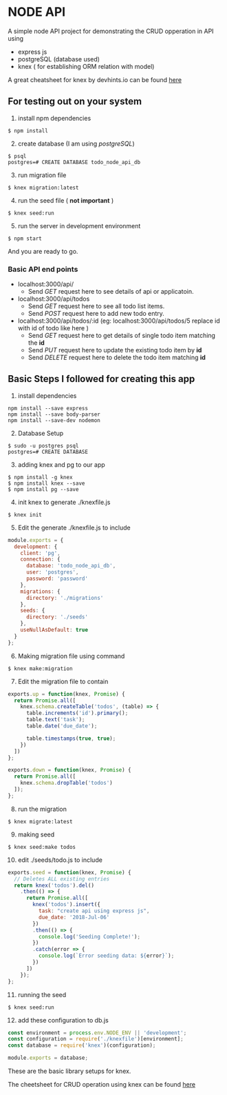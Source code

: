 # __NODE API__
A simple node API project for demonstrating the CRUD opperation in API using
* express js
* postgreSQL (database used)
* knex ( for establishing ORM relation with model)

A great cheatsheet for knex by devhints.io can be found [here](https://devhints.io/knex)

## For testing out on your system
1. install npm dependencies
```
$ npm install
```
2. create database (I am using *postgreSQL*)
```
$ psql
postgres=# CREATE DATABASE todo_node_api_db
```
3. run migration file
```
$ knex migration:latest
```
4. run the seed file ( __not important__ )
```
$ knex seed:run
```
5. run the server in development environment
```
$ npm start
```
And you are ready to go.
### Basic API end points
* localhost:3000/api/
  * Send *GET* request here to see details of api or applicatoin.
* localhost:3000/api/todos
  * Send *GET* request here to see all todo list items.
  * Send *POST* request here to add new todo entry.
* localhost:3000/api/todos/:id (eg: localhost:3000/api/todos/5 replace id with id of todo like here )
  * Send *GET* request here to get details of single todo item matching the **id**
  * Send *PUT* request here to update the existing todo item by **id**
  * Send *DELETE* request here to delete the todo item matching **id**

## Basic Steps I followed for creating this app

1. install dependencies
```
npm install --save express
npm install --save body-parser
npm install --save-dev nodemon
```

2. Database Setup
```
$ sudo -u postgres psql
postgres=# CREATE DATABASE 
```

3. adding knex and pg to our app
```
$ npm install -g knex
$ npm install knex --save
$ npm install pg --save
```

4. init knex to generate ./knexfile.js
```
$ knex init
```

5. Edit the generate ./knexfile.js to include
``` javascript
module.exports = {
  development: {
    client: 'pg',
    connection: {
      database: 'todo_node_api_db',
      user: 'postgres',
      password: 'password'
    },
    migrations: {
      directory: './migrations'
    },
    seeds: {
      directory: './seeds'
    },
    useNullAsDefault: true
  }
};
```
6. Making migration file using command
``` shell
$ knex make:migration
```

7. Edit the migration file to contain
``` javascript
exports.up = function(knex, Promise) {
  return Promise.all([
    knex.schema.createTable('todos', (table) => {
      table.increments('id').primary();
      table.text('task');
      table.date('due_date');

      table.timestamps(true, true);
    })
  ])
};

exports.down = function(knex, Promise) {
  return Promise.all([
    knex.schema.dropTable('todos')
  ]);
};

```

8. run the migration
``` shell
$ knex migrate:latest
```

9. making seed
```
$ knex seed:make todos
```

10. edit ./seeds/todo.js to include
``` javascript
exports.seed = function(knex, Promise) {
  // Deletes ALL existing entries
  return knex('todos').del()
    .then(() => {
      return Promise.all([
        knex('todos').insert({
          task: "create api using express js",
          due_date: '2018-Jul-06'
        })
        .then(() => {
          console.log('Seeding Complete!');
        })
        .catch(error => {
          console.log(`Error seeding data: ${error}`);
        })
      ])
    });
};

```

11. running the seed
```
$ knex seed:run
```

12. add these configuration to db.js
``` javascript
const environment = process.env.NODE_ENV || 'development';
const configuration = require('./knexfile')[environment];
const database = require('knex')(configuration);

module.exports = database;
```

These are the basic library setups for knex.

The cheetsheet for CRUD operation using knex can be found [here](https://devhints.io/knex)